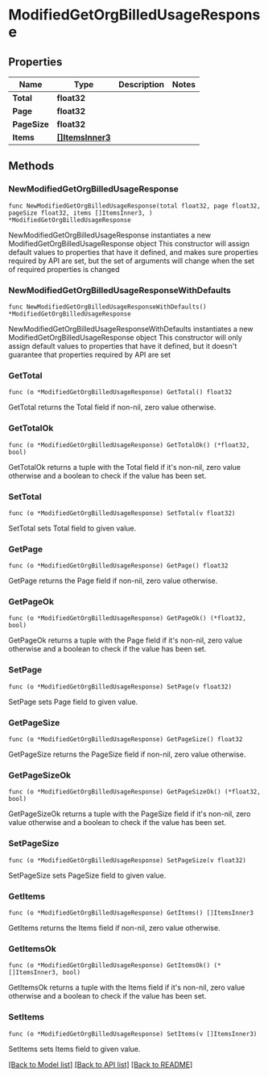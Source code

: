 # ModifiedGetOrgBilledUsageResponse

## Properties

Name | Type | Description | Notes
------------ | ------------- | ------------- | -------------
**Total** | **float32** |  | 
**Page** | **float32** |  | 
**PageSize** | **float32** |  | 
**Items** | [**[]ItemsInner3**](ItemsInner3.md) |  | 

## Methods

### NewModifiedGetOrgBilledUsageResponse

`func NewModifiedGetOrgBilledUsageResponse(total float32, page float32, pageSize float32, items []ItemsInner3, ) *ModifiedGetOrgBilledUsageResponse`

NewModifiedGetOrgBilledUsageResponse instantiates a new ModifiedGetOrgBilledUsageResponse object
This constructor will assign default values to properties that have it defined,
and makes sure properties required by API are set, but the set of arguments
will change when the set of required properties is changed

### NewModifiedGetOrgBilledUsageResponseWithDefaults

`func NewModifiedGetOrgBilledUsageResponseWithDefaults() *ModifiedGetOrgBilledUsageResponse`

NewModifiedGetOrgBilledUsageResponseWithDefaults instantiates a new ModifiedGetOrgBilledUsageResponse object
This constructor will only assign default values to properties that have it defined,
but it doesn't guarantee that properties required by API are set

### GetTotal

`func (o *ModifiedGetOrgBilledUsageResponse) GetTotal() float32`

GetTotal returns the Total field if non-nil, zero value otherwise.

### GetTotalOk

`func (o *ModifiedGetOrgBilledUsageResponse) GetTotalOk() (*float32, bool)`

GetTotalOk returns a tuple with the Total field if it's non-nil, zero value otherwise
and a boolean to check if the value has been set.

### SetTotal

`func (o *ModifiedGetOrgBilledUsageResponse) SetTotal(v float32)`

SetTotal sets Total field to given value.


### GetPage

`func (o *ModifiedGetOrgBilledUsageResponse) GetPage() float32`

GetPage returns the Page field if non-nil, zero value otherwise.

### GetPageOk

`func (o *ModifiedGetOrgBilledUsageResponse) GetPageOk() (*float32, bool)`

GetPageOk returns a tuple with the Page field if it's non-nil, zero value otherwise
and a boolean to check if the value has been set.

### SetPage

`func (o *ModifiedGetOrgBilledUsageResponse) SetPage(v float32)`

SetPage sets Page field to given value.


### GetPageSize

`func (o *ModifiedGetOrgBilledUsageResponse) GetPageSize() float32`

GetPageSize returns the PageSize field if non-nil, zero value otherwise.

### GetPageSizeOk

`func (o *ModifiedGetOrgBilledUsageResponse) GetPageSizeOk() (*float32, bool)`

GetPageSizeOk returns a tuple with the PageSize field if it's non-nil, zero value otherwise
and a boolean to check if the value has been set.

### SetPageSize

`func (o *ModifiedGetOrgBilledUsageResponse) SetPageSize(v float32)`

SetPageSize sets PageSize field to given value.


### GetItems

`func (o *ModifiedGetOrgBilledUsageResponse) GetItems() []ItemsInner3`

GetItems returns the Items field if non-nil, zero value otherwise.

### GetItemsOk

`func (o *ModifiedGetOrgBilledUsageResponse) GetItemsOk() (*[]ItemsInner3, bool)`

GetItemsOk returns a tuple with the Items field if it's non-nil, zero value otherwise
and a boolean to check if the value has been set.

### SetItems

`func (o *ModifiedGetOrgBilledUsageResponse) SetItems(v []ItemsInner3)`

SetItems sets Items field to given value.



[[Back to Model list]](../README.md#documentation-for-models) [[Back to API list]](../README.md#documentation-for-api-endpoints) [[Back to README]](../README.md)


